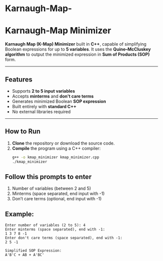 # Karnaugh-Map-
# Karnaugh-Map Minimizer

**Karnaugh Map (K-Map) Minimizer** built in **C++**, capable of simplifying Boolean expressions for up to **5 variables**. It uses the **Quine–McCluskey algorithm** to output the minimized expression in **Sum of Products (SOP)** form.

---

## Features

- Supports **2 to 5 input variables**
- Accepts **minterms** and **don't care terms**
- Generates minimized Boolean **SOP expression**
- Built entirely with **standard C++**
- No external libraries required

---

##  How to Run

1. **Clone** the repository or download the source code.
2. **Compile** the program using a C++ compiler:
   ```bash
   g++ -o kmap_minimizer kmap_minimizer.cpp
   ./kmap_minimizer
## Follow this prompts to enter 

1. Number of variables (between 2 and 5)
2. Minterms (space separated, end input with -1)
3. Don’t care terms (optional, end input with -1)

## Example: 

```text
Enter number of variables (2 to 5): 4
Enter minterms (space separated), end with -1:
1 3 7 8 -1
Enter don't care terms (space separated), end with -1:
2 5 -1

Simplified SOP Expression:
A'B'C + AB + A'BC'



